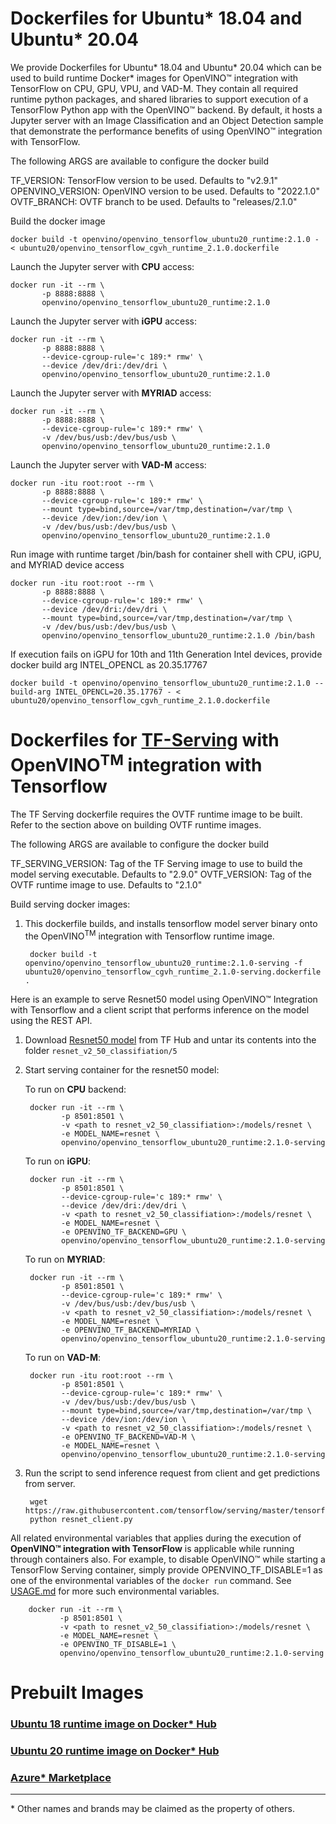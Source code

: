 
# Dockerfiles for Ubuntu* 18.04 and Ubuntu* 20.04


We provide Dockerfiles for Ubuntu* 18.04 and Ubuntu* 20.04 which can be used to build runtime Docker* images for OpenVINO™ integration with TensorFlow on CPU, GPU, VPU, and VAD-M.
They contain all required runtime python packages, and shared libraries to support execution of a TensorFlow Python app with the OpenVINO™ backend. By default, it hosts a Jupyter server with an Image Classification and an Object Detection sample that demonstrate the performance benefits of using OpenVINO™ integration with TensorFlow.

The following ARGS are available to configure the docker build

TF_VERSION: TensorFlow version to be used. Defaults to "v2.9.1"
OPENVINO_VERSION: OpenVINO version to be used. Defaults to "2022.1.0"
OVTF_BRANCH: OVTF branch to be used. Defaults to "releases/2.1.0"

Build the docker image

	docker build -t openvino/openvino_tensorflow_ubuntu20_runtime:2.1.0 - < ubuntu20/openvino_tensorflow_cgvh_runtime_2.1.0.dockerfile

Launch the Jupyter server with **CPU** access:

	docker run -it --rm \
		   -p 8888:8888 \
		   openvino/openvino_tensorflow_ubuntu20_runtime:2.1.0

Launch the Jupyter server with **iGPU** access:

	docker run -it --rm \
		   -p 8888:8888 \
		   --device-cgroup-rule='c 189:* rmw' \
		   --device /dev/dri:/dev/dri \
		   openvino/openvino_tensorflow_ubuntu20_runtime:2.1.0

Launch the Jupyter server with **MYRIAD** access:

	docker run -it --rm \
		   -p 8888:8888 \
		   --device-cgroup-rule='c 189:* rmw' \
		   -v /dev/bus/usb:/dev/bus/usb \
		   openvino/openvino_tensorflow_ubuntu20_runtime:2.1.0

Launch the Jupyter server with **VAD-M** access:

	docker run -itu root:root --rm \
		   -p 8888:8888 \
		   --device-cgroup-rule='c 189:* rmw' \
		   --mount type=bind,source=/var/tmp,destination=/var/tmp \
		   --device /dev/ion:/dev/ion \
		   -v /dev/bus/usb:/dev/bus/usb \
		   openvino/openvino_tensorflow_ubuntu20_runtime:2.1.0

Run image with runtime target /bin/bash for container shell with CPU, iGPU, and MYRIAD device access

	docker run -itu root:root --rm \
		   -p 8888:8888 \
		   --device-cgroup-rule='c 189:* rmw' \
		   --device /dev/dri:/dev/dri \
		   --mount type=bind,source=/var/tmp,destination=/var/tmp \
		   -v /dev/bus/usb:/dev/bus/usb \
		   openvino/openvino_tensorflow_ubuntu20_runtime:2.1.0 /bin/bash

If execution fails on iGPU for 10th and 11th Generation Intel devices, provide docker build arg INTEL_OPENCL as 20.35.17767 

	docker build -t openvino/openvino_tensorflow_ubuntu20_runtime:2.1.0 --build-arg INTEL_OPENCL=20.35.17767 - < ubuntu20/openvino_tensorflow_cgvh_runtime_2.1.0.dockerfile

# Dockerfiles for [TF-Serving](#https://github.com/tensorflow/serving) with OpenVINO<sup>TM</sup> integration with Tensorflow

The TF Serving dockerfile requires the OVTF runtime image to be built. Refer to the section above on building OVTF runtime images.

The following ARGS are available to configure the docker build

TF_SERVING_VERSION: Tag of the TF Serving image to use to build the model serving executable. Defaults to "2.9.0"
OVTF_VERSION: Tag of the OVTF runtime image to use. Defaults to "2.1.0"

Build serving docker images:

1. This dockerfile builds, and installs tensorflow model server binary onto the OpenVINO<sup>TM</sup> integration with Tensorflow runtime image.

		docker build -t openvino/openvino_tensorflow_ubuntu20_runtime:2.1.0-serving -f ubuntu20/openvino_tensorflow_cgvh_runtime_2.1.0-serving.dockerfile .

Here is an example to serve Resnet50 model using OpenVINO™ Integration with Tensorflow and a client script that performs inference on the model using the REST API.

1. Download [Resnet50 model](#https://storage.googleapis.com/tfhub-modules/google/imagenet/resnet_v2_50/classification/5.tar.gz) from TF Hub and untar its contents into the folder `resnet_v2_50_classifiation/5` 

2. Start serving container for the resnet50 model:
	
	To run on **CPU** backend:

		docker run -it --rm \
			   -p 8501:8501 \
			   -v <path to resnet_v2_50_classifiation>:/models/resnet \
			   -e MODEL_NAME=resnet \
			   openvino/openvino_tensorflow_ubuntu20_runtime:2.1.0-serving

	To run on **iGPU**:

		docker run -it --rm \
			   -p 8501:8501 \
			   --device-cgroup-rule='c 189:* rmw' \
			   --device /dev/dri:/dev/dri \
			   -v <path to resnet_v2_50_classifiation>:/models/resnet \
			   -e MODEL_NAME=resnet \
			   -e OPENVINO_TF_BACKEND=GPU \
			   openvino/openvino_tensorflow_ubuntu20_runtime:2.1.0-serving

	To run on **MYRIAD**:

		docker run -it --rm \
			   -p 8501:8501 \
			   --device-cgroup-rule='c 189:* rmw' \
			   -v /dev/bus/usb:/dev/bus/usb \
			   -v <path to resnet_v2_50_classifiation>:/models/resnet \
			   -e MODEL_NAME=resnet \
			   -e OPENVINO_TF_BACKEND=MYRIAD \
			   openvino/openvino_tensorflow_ubuntu20_runtime:2.1.0-serving
	
	To run on **VAD-M**:

		docker run -itu root:root --rm \
			   -p 8501:8501 \
			   --device-cgroup-rule='c 189:* rmw' \
			   -v /dev/bus/usb:/dev/bus/usb \
			   --mount type=bind,source=/var/tmp,destination=/var/tmp \
			   --device /dev/ion:/dev/ion \
			   -v <path to resnet_v2_50_classifiation>:/models/resnet \
			   -e OPENVINO_TF_BACKEND=VAD-M \
			   -e MODEL_NAME=resnet \
			   openvino/openvino_tensorflow_ubuntu20_runtime:2.1.0-serving

3. Run the script to send inference request from client and get predictions from server.

		wget https://raw.githubusercontent.com/tensorflow/serving/master/tensorflow_serving/example/resnet_client.py
		python resnet_client.py

All related environmental variables that applies during the execution of **OpenVINO™ integration with TensorFlow** is applicable while running through containers also. For example, to disable OpenVINO™ while starting a TensorFlow Serving container, simply provide OPENVINO_TF_DISABLE=1 as one of the environmental variables of the `docker run` command. See [USAGE.md](../docs/USAGE.md) for more such environmental variables.

		
		docker run -it --rm \
			   -p 8501:8501 \
			   -v <path to resnet_v2_50_classifiation>:/models/resnet \
			   -e MODEL_NAME=resnet \
			   -e OPENVINO_TF_DISABLE=1 \
			   openvino/openvino_tensorflow_ubuntu20_runtime:2.1.0-serving

# Prebuilt Images

### [Ubuntu 18 runtime image on Docker* Hub](https://hub.docker.com/r/openvino/openvino_tensorflow_ubuntu18_runtime)
### [Ubuntu 20 runtime image on Docker* Hub](https://hub.docker.com/r/openvino/openvino_tensorflow_ubuntu20_runtime)
### [Azure* Marketplace](https://azuremarketplace.microsoft.com/en-us/marketplace/apps/intel_corporation.openvinotensorflow)

---
\* Other names and brands may be claimed as the property of others.
